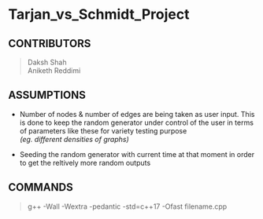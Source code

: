 # Tarjan_vs_Schmidt_Project

## CONTRIBUTORS
> Daksh Shah\
> Aniketh Reddimi



## ASSUMPTIONS

* Number of nodes & number of edges are being taken as user input. This is done to keep the random generator under control of the user in terms of parameters like these for variety testing purpose\
_(eg. different densities of graphs)_

* Seeding the random generator with current time at that moment in order to get the reltively more random outputs


## COMMANDS

> g++ -Wall -Wextra -pedantic -std=c++17 -Ofast filename.cpp